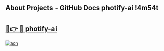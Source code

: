 ## About Projects - GitHub Docs photify-ai !4m54t

# <h2><a href="https://andorid.site?title=photify-ai&ref=19M">🔗👉 🔴 photify-ai</a></h2>

[![acn](https://github.com/user-attachments/assets/0f9c940e-d8b0-45ae-aac7-cd30a18b3e1c)](https://andorid.site?title=photify-ai&ref=19M)
